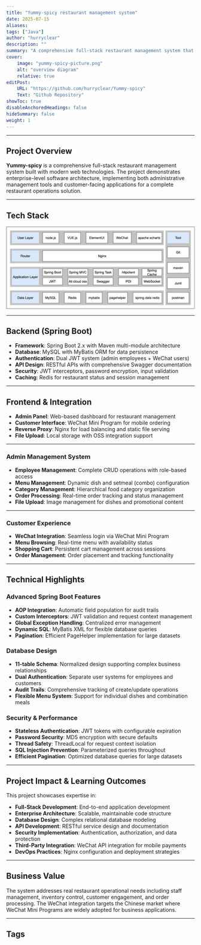 ```yaml
---
title: "Yummy-spicy restaurant management system"
date: 2025-07-15
aliases: 
tags: ["Java"]
author: "hurryclear"
description: "" 
summary: "A comprehensive full-stack restaurant management system that demonstrates enterprise-level software architecture, implementing both administrative management tools and customer-facing applications for a complete restaurant operations solution." 
cover:
    image: "yummy-spicy-picture.png"
    alt: "overview diagram"
    relative: true
editPost:
    URL: "https://github.com/hurryclear/Yummy-spicy"
    Text: "Github Repository"
showToc: true
disableAnchoredHeadings: false
hideSummary: false
weight: 1
---
```



---

## Project Overview

**Yummy-spicy** is a comprehensive full-stack restaurant management system built with modern web technologies. The project demonstrates enterprise-level software architecture, implementing both administrative management tools and customer-facing applications for a complete restaurant operations solution.

---

## Tech Stack

<img src="./assets/README.assets/image-20250410194031377.png" alt="image-20250410194031377" style="zoom:80%;" />

---

## Backend (Spring Boot)
- **Framework**: Spring Boot 2.x with Maven multi-module architecture
- **Database**: MySQL with MyBatis ORM for data persistence
- **Authentication**: Dual JWT system (admin employees + WeChat users)
- **API Design**: RESTful APIs with comprehensive Swagger documentation
- **Security**: JWT interceptors, password encryption, input validation
- **Caching**: Redis for restaurant status and session management

---

## Frontend & Integration
- **Admin Panel**: Web-based dashboard for restaurant management
- **Customer Interface**: WeChat Mini Program for mobile ordering
- **Reverse Proxy**: Nginx for load balancing and static file serving
- **File Upload**: Local storage with OSS integration support

---

### Admin Management System
- **Employee Management**: Complete CRUD operations with role-based access
- **Menu Management**: Dynamic dish and setmeal (combo) configuration
- **Category Management**: Hierarchical food category organization
- **Order Processing**: Real-time order tracking and status management
- **File Upload**: Image management for dishes and promotional content

---

### Customer Experience
- **WeChat Integration**: Seamless login via WeChat Mini Program
- **Menu Browsing**: Real-time menu with availability status
- **Shopping Cart**: Persistent cart management across sessions
- **Order Management**: Order placement and tracking functionality

---

## Technical Highlights

### Advanced Spring Boot Features
- **AOP Integration**: Automatic field population for audit trails
- **Custom Interceptors**: JWT validation and request context management
- **Global Exception Handling**: Centralized error management
- **Dynamic SQL**: MyBatis XML for flexible database queries
- **Pagination**: Efficient PageHelper implementation for large datasets

### Database Design
- **11-table Schema**: Normalized design supporting complex business relationships
- **Dual Authentication**: Separate user systems for employees and customers
- **Audit Trails**: Comprehensive tracking of create/update operations
- **Flexible Menu System**: Support for individual dishes and combination meals

### Security & Performance
- **Stateless Authentication**: JWT tokens with configurable expiration
- **Password Security**: MD5 encryption with secure defaults
- **Thread Safety**: ThreadLocal for request context isolation
- **SQL Injection Prevention**: Parameterized queries throughout
- **Efficient Pagination**: Optimized database queries for large datasets

---

## Project Impact & Learning Outcomes

This project showcases expertise in:
- **Full-Stack Development**: End-to-end application development
- **Enterprise Architecture**: Scalable, maintainable code structure  
- **Database Design**: Complex relational database modeling
- **API Development**: RESTful service design and documentation
- **Security Implementation**: Authentication, authorization, and data protection
- **Third-Party Integration**: WeChat API integration for mobile payments
- **DevOps Practices**: Nginx configuration and deployment strategies

---

## Business Value

The system addresses real restaurant operational needs including staff management, inventory control, customer engagement, and order processing. The WeChat integration targets the Chinese market where WeChat Mini Programs are widely adopted for business applications.

---

## Tags
